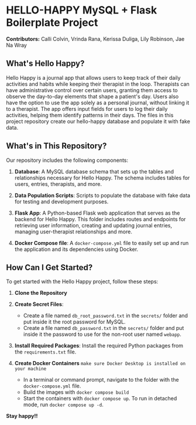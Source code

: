 # HELLO-HAPPY MySQL + Flask Boilerplate Project

**Contributors:** Calli Colvin, Vrinda Rana, Kerissa Duliga, Lily Robinson, Jae Na Wray

## What's Hello Happy?

Hello Happy is a journal app that allows users to keep track of their daily activities and habits while keeping their therapist in the loop. Therapists can have administrative control over certain users, granting them access to observe the day-to-day elements that shape a patient's day. Users also have the option to use the app solely as a personal journal, without linking it to a therapist. The app offers input fields for users to log their daily activities, helping them identify patterns in their days. The files in this project repository create our hello-happy database and populate it with fake data.

## What's in This Repository?

Our repository includes the following components:

1. **Database**: A MySQL database schema that sets up the tables and relationships necessary for Hello Happy. The schema includes tables for users, entries, therapists, and more.

2. **Data Population Scripts**: Scripts to populate the database with fake data for testing and development purposes.

3. **Flask App**: A Python-based Flask web application that serves as the backend for Hello Happy. This folder includes routes and endpoints for retrieving user information, creating and updating journal entries, managing user-therapist relationships and  more.

4. **Docker Compose file**: A `docker-compose.yml` file to easily set up and run the application and its dependencies using Docker.

## How Can I Get Started?

To get started with the Hello Happy project, follow these steps:

1. **Clone the Repository**

2. **Create Secret Files**:
    - Create a file named `db_root_password.txt` in the `secrets/` folder and put inside it the root password for MySQL.
    - Create a file named `db_password.txt` in the `secrets/` folder and put inside it the password to use for the non-root user named `webapp`.

3. **Install Required Packages**: Install the required Python packages from the `requirements.txt` file.

4. **Create Docker Containers** 
`make sure Docker Desktop is installed on your machine`
    - In a terminal or command prompt, navigate to the folder with the `docker-compose.yml` file.  
    - Build the images with `docker compose build`
    - Start the containers with `docker compose up`.  To run in detached mode, run `docker compose up -d`.  

**Stay happy!!**


